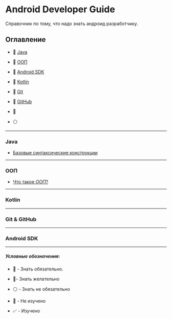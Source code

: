 # Android Developer Guide

Справочник по тому, что надо знать андроид разработчику. 

## Оглавление

- :red_circle: [Java](#Java) 
- :red_circle:  [ООП](#ООП)
- :red_circle:  [Android SDK](#Android-SDK)
- :red_circle:  [Kotlin](#Kotlin)
- :large_blue_circle: [Git](https://git-scm.com/book/ru/v2)
- :large_blue_circle: [GitHub](https://docs.github.com/en)

- :large_blue_circle: 
- :white_circle:

-----------------------------------------------

### Java

+ [Базовые синтаксические конструкции](Java.md#Базовые-синтаксические-конструкторы-и-операторы-в-Java)


-----------------------------------------------

### ООП

+ [Что такое _ООП_?](OOP.md#Что-такое-ООП)


-----------------------------------------------

### Kotlin


-----------------------------------------------

### Git & GitHub

-----------------------------------------------

### Android SDK

-----------------------------------------------
 #####  ***Условные обозначения:***

- :red_circle: - Знать обязательно.
- :large_blue_circle:- Знать желательно 
- :white_circle: - Знать не обязательно 

- :black_square_button: - Не изучено
- :white_check_mark: - Изучено
